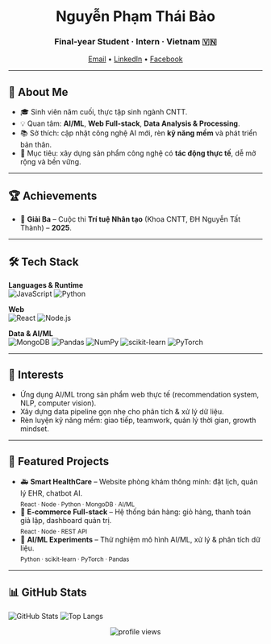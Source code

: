 <!-- Profile Header -->
<h1 align="center">Nguyễn Phạm Thái Bảo</h1>
<h3 align="center">Final-year Student · Intern · Vietnam 🇻🇳</h3>

<p align="center">
  <a href="mailto:nptb137@gmail.com">Email</a> •
  <a href="https://www.linkedin.com/in/bảo-nguyễn-phạm-thái-5745b4376">LinkedIn</a> •
  <a href="https://www.facebook.com/duhocsinhdubai137">Facebook</a>
</p>

---

## 👋 About Me
- 🎓 Sinh viên năm cuối, thực tập sinh ngành CNTT. 
- 💡 Quan tâm: **AI/ML**, **Web Full-stack**, **Data Analysis & Processing**.  
- 📚 Sở thích: cập nhật công nghệ AI mới, rèn **kỹ năng mềm** và phát triển bản thân.  
- 🎯 Mục tiêu: xây dựng sản phẩm công nghệ có **tác động thực tế**, dễ mở rộng và bền vững.  

---

## 🏆 Achievements
- 🥉 **Giải Ba** – Cuộc thi **Trí tuệ Nhân tạo** (Khoa CNTT, ĐH Nguyễn Tất Thành) – **2025**.  

---

## 🛠️ Tech Stack
**Languages & Runtime**  
![JavaScript](https://img.shields.io/badge/-JavaScript-F7DF1E?logo=javascript&logoColor=000)
![Python](https://img.shields.io/badge/-Python-3776AB?logo=python&logoColor=fff)

**Web**  
![React](https://img.shields.io/badge/-React-61DAFB?logo=react&logoColor=000)
![Node.js](https://img.shields.io/badge/-Node.js-339933?logo=node.js&logoColor=fff)

**Data & AI/ML**  
![MongoDB](https://img.shields.io/badge/-MongoDB-47A248?logo=mongodb&logoColor=fff)
![Pandas](https://img.shields.io/badge/-Pandas-150458?logo=pandas&logoColor=fff)
![NumPy](https://img.shields.io/badge/-NumPy-013243?logo=numpy&logoColor=fff)
![scikit-learn](https://img.shields.io/badge/-scikit--learn-F7931E?logo=scikitlearn&logoColor=000)
![PyTorch](https://img.shields.io/badge/-PyTorch-EE4C2C?logo=pytorch&logoColor=fff)

---

## 🔎 Interests
- Ứng dụng AI/ML trong sản phẩm web thực tế (recommendation system, NLP, computer vision).  
- Xây dựng data pipeline gọn nhẹ cho phân tích & xử lý dữ liệu.  
- Rèn luyện kỹ năng mềm: giao tiếp, teamwork, quản lý thời gian, growth mindset.  

---

## 🌟 Featured Projects
- 🚑 **Smart HealthCare** – Website phòng khám thông minh: đặt lịch, quản lý EHR, chatbot AI.  
  <sub>React · Node · Python · MongoDB · AI/ML</sub>  
- 🛒 **E-commerce Full-stack** – Hệ thống bán hàng: giỏ hàng, thanh toán giả lập, dashboard quản trị.  
  <sub>React · Node · REST API</sub>  
- 🤖 **AI/ML Experiments** – Thử nghiệm mô hình AI/ML, xử lý & phân tích dữ liệu.  
  <sub>Python · scikit-learn · PyTorch · Pandas</sub>  

---

## 📊 GitHub Stats
![GitHub Stats](https://github-readme-stats.vercel.app/api?username=t0m4t0vw&show_icons=true&theme=tokyonight)
![Top Langs](https://github-readme-stats.vercel.app/api/top-langs/?username=t0m4t0vw&layout=compact&theme=tokyonight)

<p align="center">
  <img src="https://komarev.com/ghpvc/?username=t0m4t0vw&style=for-the-badge" alt="profile views"/>
</p>
